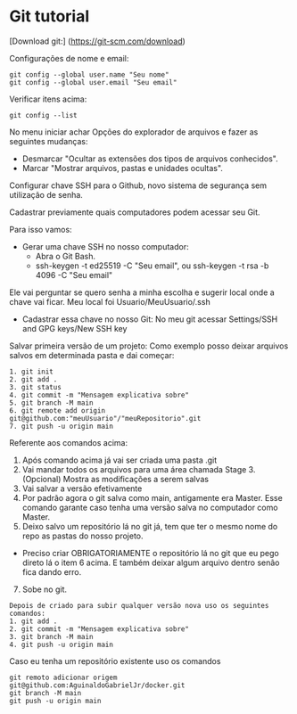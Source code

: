 # Git tutorial

[Download git:]
(https://git-scm.com/download)

Configurações de nome e email:
```
git config --global user.name "Seu nome"
git config --global user.email "Seu email"
```

Verificar itens acima:
```
git config --list
```

No menu iniciar achar Opções do explorador de arquivos e fazer as seguintes mudanças:
- Desmarcar "Ocultar as extensões dos tipos de arquivos conhecidos".
- Marcar "Mostrar arquivos, pastas e unidades ocultas".


Configurar chave SSH para o Github, novo sistema de segurança sem utilização de senha.

Cadastrar previamente quais computadores podem acessar seu Git.

Para isso vamos:
- Gerar uma chave SSH no nosso computador:
  - Abra o Git Bash.
  - ssh-keygen -t ed25519 -C "Seu email", ou ssh-keygen -t rsa -b 4096 -C "Seu email"
  
 Ele vai perguntar se quero senha a minha escolha e sugerir local onde a chave vai ficar.
    Meu local foi Usuario/MeuUsuario/.ssh
  
 - Cadastrar essa chave no nosso Git:
    No meu git acessar Settings/SSH and GPG keys/New SSH key
    
Salvar primeira versão de um projeto:
Como exemplo posso deixar arquivos salvos em determinada pasta e dai começar:
```
1. git init 
2. git add .
3. git status 
4. git commit -m "Mensagem explicativa sobre" 
5. git branch -M main 
6. git remote add origin git@github.com:"meuUsuario"/"meuRepositorio".git 
7. git push -u origin main
```

Referente aos comandos acima:

1. Após comando acima já vai ser criada uma pasta .git   
2. Vai mandar todos os arquivos para uma área chamada Stage
3.(Opcional) Mostra as modificações a serem salvas
4. Vai salvar a versão efetivamente
5. Por padrão agora o git salva como main, antigamente era Master. Esse comando garante caso tenha uma versão salva no computador como Master.
6. Deixo salvo um repositório lá no git já, tem que ter o mesmo nome do repo as pastas do nosso projeto.
  - Preciso criar OBRIGATORIAMENTE o repositório lá no git que eu pego direto lá o item 6 acima. E também deixar algum arquivo dentro senão fica dando erro.
7. Sobe no git.

```
Depois de criado para subir qualquer versão nova uso os seguintes comandos:
1. git add .
2. git commit -m "Mensagem explicativa sobre" 
3. git branch -M main 
4. git push -u origin main
```
Caso eu tenha um repositório existente uso os comandos

```
git remoto adicionar origem git@github.com:AguinaldoGabrielJr/docker.git
git branch -M main 
git push -u origin main
```
